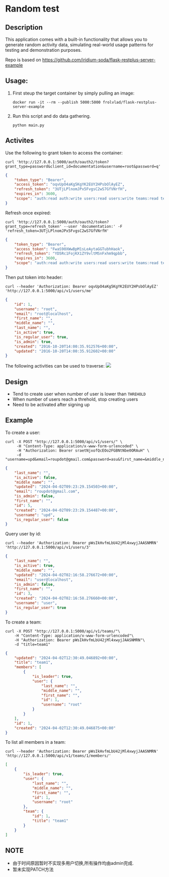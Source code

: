 # Random test
## Description
This application comes with a built-in functionality that allows you to generate random activity data, simulating real-world usage patterns for testing and demonstration purposes.

Repo is based on https://github.com/iridium-soda/flask-restplus-server-example
## Usage:
1. First steup the target container by simply pulling an image:
    ```shell
    docker run -it --rm --publish 5000:5000 frolvlad/flask-restplus-server-example
    ```
2. Run this script and do data gathering.
    ```shell
    python main.py
    ```
## Activites

Use the following to grant token to access the container:
```
curl 'http://127.0.0.1:5000/auth/oauth2/token?grant_type=password&client_id=documentation&username=root&password=q'
```
```json
{
    "token_type": "Bearer",
    "access_token": "oqvUpO4aKg5KgYK2EUY2HPsbOlAyEZ",
    "refresh_token": "3UTjLPlnomJPx5FvgsC2wS7GfVNrfH",
    "expires_in": 3600,
    "scope": "auth:read auth:write users:read users:write teams:read teams:write"
}
```

Refresh once expired:
```shell
curl 'http://127.0.0.1:5000/auth/oauth2/token?grant_type=refresh_token' --user 'documentation:' -F 'refresh_token=3UTjLPlnomJPx5FvgsC2wS7GfVNrfH'
```
```json
{
    "token_type": "Bearer",
    "access_token": "FwaS90XWwBpM1sLeAytaGGTubhHaok",
    "refresh_token": "YD5Rc1FojKX1ZY9vltMSnFxhm9qpbb",
    "expires_in": 3600,
    "scope": "auth:read auth:write users:read users:write teams:read teams:write"
}
```

Then put token into header:
```shell
curl --header 'Authorization: Bearer oqvUpO4aKg5KgYK2EUY2HPsbOlAyEZ' 'http://127.0.0.1:5000/api/v1/users/me'
```
```json
{
    "id": 1,
    "username": "root",
    "email": "root@localhost",
    "first_name": "",
    "middle_name": "",
    "last_name": "",
    "is_active": true,
    "is_regular_user": true,
    "is_admin": true,
    "created": "2016-10-20T14:00:35.912576+00:00",
    "updated": "2016-10-20T14:00:35.912602+00:00"
}
```

The following activities can be used to traverse:
![](https://raw.githubusercontent.com/frol/flask-restplus-server-example/master/docs/static/Flask_RESTplus_Example_API.png)

## Design
- Tend to create user when number of user is lower than `THREHOLD`
- When number of users reach a threhold, stop creating users
- Need to be activated after signing up 

## Example

To create a user:
```shell
curl -X POST "http://127.0.0.1:5000/api/v1/users/" \
     -H "Content-Type: application/x-www-form-urlencoded" \
     -H "Authorization: Bearer sraetNjxofQcEOo2FGBNtNbe0ORAuH" \
     -d "username=upd&email=roupdot@gmail.com&password=asu&first_name=&middle_name=&last_name="
```
```json
{
    "last_name": "",
    "is_active": false,
    "middle_name": "",
    "updated": "2024-04-02T09:23:29.154503+00:00",
    "email": "roupdot@gmail.com",
    "is_admin": false,
    "first_name": "",
    "id": 5,
    "created": "2024-04-02T09:23:29.154487+00:00",
    "username": "upd",
    "is_regular_user": false
}
```

Query user by id:
```
curl --header 'Authorization: Bearer pWsIkHvfmLbU42jMl4xwyjJAASNMRN' 'http://127.0.0.1:5000/api/v1/users/3'
```
```json
{
    "last_name": "",
    "is_active": true,
    "middle_name": "",
    "updated": "2024-04-02T02:16:58.276672+00:00",
    "email": "user@localhost",
    "is_admin": false,
    "first_name": "",
    "id": 3,
    "created": "2024-04-02T02:16:58.276660+00:00",
    "username": "user",
    "is_regular_user": true
}
```

To create a team:
```shell
curl -X POST "http://127.0.0.1:5000/api/v1/teams/"\
    -H "Content-Type: application/x-www-form-urlencoded"\
    -H "Authorization: Bearer pWsIkHvfmLbU42jMl4xwyjJAASNMRN"\
    -d "title=team1"
```
```json
{
    "updated": "2024-04-02T12:30:49.046892+00:00",
    "title": "team1",
    "members": [
        {
            "is_leader": true,
            "user": {
                "last_name": "",
                "middle_name": "",
                "first_name": "",
                "id": 1,
                "username": "root"
            }
        }
    ],
    "id": 1,
    "created": "2024-04-02T12:30:49.046875+00:00"
}
```

To list all members in a team:
```shell
curl --header 'Authorization: Bearer pWsIkHvfmLbU42jMl4xwyjJAASNMRN' 'http://127.0.0.1:5000/api/v1/teams/1/members/'
```
```json
[
    {
        "is_leader": true,
        "user": {
            "last_name": "",
            "middle_name": "",
            "first_name": "",
            "id": 1,
            "username": "root"
        },
        "team": {
            "id": 1,
            "title": "team1"
        }
    }
]
```

## NOTE
- 由于时间原因暂时不实现多用户切换,所有操作均由admin完成.
- 暂未实现PATCH方法